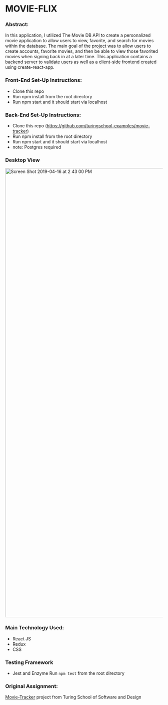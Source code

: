 # MOVIE-FLIX

### Abstract:
In this application, I utilized The Movie DB API to create a personalized movie application to allow users to view, favorite, and search for movies within the database. The main goal of the project was to allow users to create accounts, favorite movies, and then be able to view those favorited movies when signing back in at a later time. This application contains a backend server to validate users as well as a client-side frontend created using create-react-app. 

### Front-End Set-Up Instructions:
* Clone this repo
* Run npm install from the root directory
* Run npm start and it should start via localhost

### Back-End Set-Up Instructions:
* Clone this repo (https://github.com/turingschool-examples/movie-tracker)
* Run npm install from the root directory
* Run npm start and it should start via localhost
* note: Postgres required

### Desktop View
<img width="1433" alt="Screen Shot 2019-04-16 at 2 43 00 PM" src="https://user-images.githubusercontent.com/41176822/56243053-e52e9500-6056-11e9-863a-be836218e072.png">

### Main Technology Used:
* React JS
* Redux
* CSS

### Testing Framework 
* Jest and Enzyme 
Run `npm test` from the root directory

### Original Assignment: 
[Movie-Tracker](https://github.com/turingschool-examples/movie-tracker) project from Turing School of Software and Design




